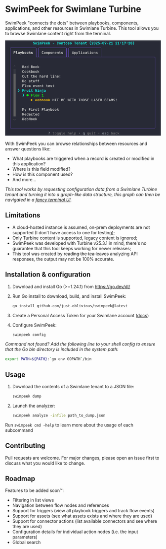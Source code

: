 # SwimPeek for Swimlane Turbine

SwimPeek "connects the dots" between playbooks, components, applications, and other resources in Swimlane Turbine. This tool allows you to browse Swimlane content right from the terminal.

![SwimPeek menu](img/mainview.png)

With SwimPeek you can browse relationships between resources and answer questions like:
- What playbooks are triggered when a record is created or modified in this application?
- Where is this field modified?
- How is this component used?
- And more...

*This tool works by requesting configuration data from a Swimlane Turbine tenant and turning it into a graph-like data structure, this graph can then be navigated in a [fancy terminal UI](https://charm.land/).*


## Limitations

- A cloud-hosted instance is assumed, on-prem deployments are not supported (I don't have access to one for testing);
- Only Turbine content is supported, legacy content is ignored;
- SwimPeek was developed with Turbine v25.3.1 in mind, there's no guarantee that this tool keeps working for newer releases;
- This tool was created by ~~reading the tea leaves~~ analyzing API responses, the output may not be 100% accurate.


## Installation & configuration

1.  Download and install Go (>=1.24.1) from https://go.dev/dl/

1.  Run Go install to download, build, and install SwimPeek:
    ```sh
    go install github.com/just-oblivious/swimpeek@latest
    ```

1. Create a Personal Access Token for your Swimlane account ([docs](https://docs.swimlane.com/customize-your-user-profile#4mHVJ))

1.  Configure SwimPeek:
    ```sh
    swimpeek config
    ```

*Command not found?
Add the following line to your shell config to ensure that the Go bin directory is included in the system path:*
  ```sh
  export PATH=${PATH}:`go env GOPATH`/bin
  ```


## Usage

1.  Download the contents of a Swimlane tenant to a JSON file:
    ```sh
    swimpeek dump
    ```

1.  Launch the analyzer:
    ```sh
    swimpeek analyze -infile path_to_dump.json
    ```

Run `swimpeek cmd -help` to learn more about the usage of each subcommand


## Contributing

Pull requests are welcome. For major changes, please open an issue first to discuss what you would like to change.


## Roadmap

Features to be added soon™:

- Filtering in list views
- Navigation between flow nodes and references
- Support for triggers (view all playbook triggers and track flow events)
- Support for assets (see what assets exists and where they are used)
- Support for connector actions (list available connectors and see where they are used)
- Configuration details for individual action nodes (i.e. the input parameters)
- Global search
